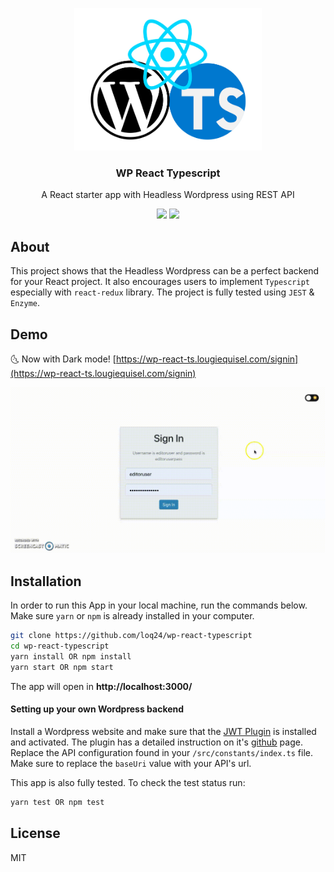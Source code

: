 <p align="center"><img width="300" src="/src/assets/images/wp-react-ts.jpg" alt="React starter app with Headless Wordpress" /></p>

<h3 align="center">
  WP React Typescript
</h3>

<p align="center">
  A React starter app with Headless Wordpress using REST API
</p>

<p align="center">
  <a href="https://github.com/loq24/wp-react-typescript/"><img src="https://badges.frapsoft.com/typescript/code/typescript.svg?v=101"></a>
  <a href="https://github.com/loq24/wp-react-typescript/"><img src="https://img.shields.io/badge/PRs-welcome-brightgreen.svg?style=flat-square"></a>
</p>

## About

This project shows that the Headless Wordpress can be a perfect backend for your React project. It also encourages users to implement `Typescript` especially with `react-redux` library. The project is fully tested using `JEST` & `Enzyme`.

## Demo

:last_quarter_moon_with_face: Now with Dark mode! [https://wp-react-ts.lougiequisel.com/signin](https://wp-react-ts.lougiequisel.com/signin)

![wp-react](/src/assets/images/dark-mode.gif)

## Installation

In order to run this App in your local machine, run the commands below. Make sure `yarn` or `npm` is already installed in your computer.

```bash
git clone https://github.com/loq24/wp-react-typescript
cd wp-react-typescript
yarn install OR npm install
yarn start OR npm start
```
The app will open in **http://localhost:3000/**


<h4>Setting up your own Wordpress backend</h4>

Install a Wordpress website and make sure that the [JWT Plugin](https://github.com/Tmeister/wp-api-jwt-auth) is installed and activated. The plugin has a detailed instruction on it's [github](https://github.com/Tmeister/wp-api-jwt-auth) page. 
Replace the API configuration found in your `/src/constants/index.ts` file. Make sure to replace the `baseUri` value with your API's url. 

This app is also fully tested. To check the test status run:

```bash
yarn test OR npm test
```

## License

MIT
